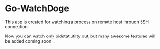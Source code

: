 # Go-WatchDoge

This app is created for watching a process on remote host through SSH connection.

Now you can watch only pidstat utilty out, but many awesome features will be added coming soon...
